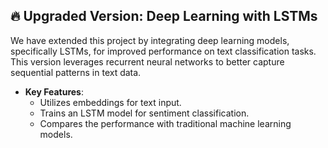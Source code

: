 ## 🔥 Upgraded Version: Deep Learning with LSTMs

We have extended this project by integrating deep learning models, specifically LSTMs, for improved performance on text classification tasks. This version leverages recurrent neural networks to better capture sequential patterns in text data.

- **Key Features**:
  - Utilizes embeddings for text input.
  - Trains an LSTM model for sentiment classification.
  - Compares the performance with traditional machine learning models.
